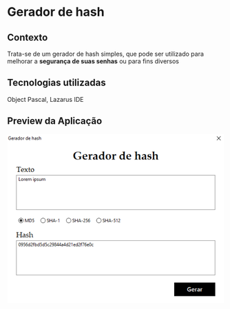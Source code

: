 # Gerador de hash

## Contexto

Trata-se de um gerador de hash simples, que pode ser utilizado para melhorar a <strong>segurança de suas senhas</strong> ou para fins diversos

## Tecnologias utilizadas

Object Pascal, Lazarus IDE

## Preview da Aplicação

<p><img src="https://raw.githubusercontent.com/Kelvin-Hey/Gerador-de-hash/main/appGeradorHash/img/app_gerador_hash.png" /></p>



